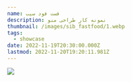 ```yaml
---
name: فست فود سیب
description: نمونه کار طراحی منو
thumbnail: /images/sib_fastfood/1.webp
tags:
  - showcase
date: 2022-11-19T20:30:00.000Z
lastmod: 2022-11-20T19:20:11.981Z
---
```


![](</images/sib_fastfood/1.webp> "")

